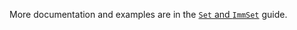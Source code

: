 More documentation and examples are in the
[`Set` and `ImmSet`](/hack/arrays-and-collections/collections#set-and-immset)
guide.
